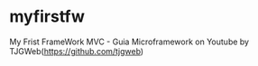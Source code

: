 # myfirstfw
My Frist FrameWork MVC - Guia Microframework on Youtube by TJGWeb(https://github.com/tjgweb)
